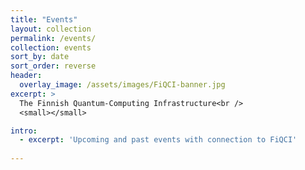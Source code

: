 ```yaml
---
title: "Events"
layout: collection
permalink: /events/
collection: events
sort_by: date
sort_order: reverse
header:
  overlay_image: /assets/images/FiQCI-banner.jpg
excerpt: >
  The Finnish Quantum-Computing Infrastructure<br />
  <small></small>

intro: 
  - excerpt: 'Upcoming and past events with connection to FiQCI'
   
---
```

